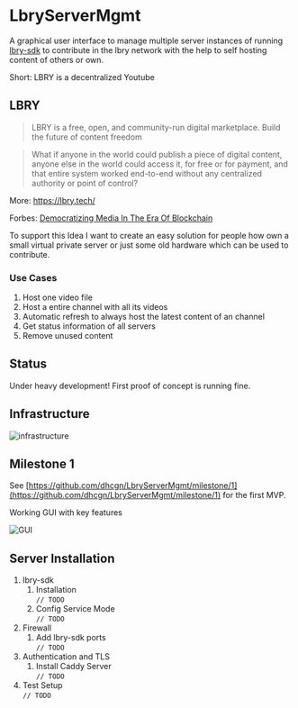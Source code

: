# LbryServerMgmt

A graphical user interface to manage multiple server instances of running [lbry-sdk](https://github.com/lbryio/lbry-sdk) to contribute in the lbry network with the help to self hosting content of others or own.

Short: LBRY is a decentralized Youtube

## LBRY

> LBRY is a free, open, and community-run digital marketplace.
> Build the future of content freedom

> What if anyone in the world could publish a piece of digital content, anyone else in the world could access it, for free or for payment, and that entire system worked end-to-end without any centralized authority or point of control?

More: https://lbry.tech/

Forbes: [Democratizing Media In The Era Of Blockchain](https://www.forbes.com/sites/jonathanchester/2018/10/25/democratizing-media-in-the-era-of-blockchain/?sh=5ca423145c75#6823c0465c75)

To support this Idea I want to create an easy solution for people how own a small virtual private server or just some old hardware which can be used to contribute.

### Use Cases

1. Host one video file
1. Host a entire channel with all its videos
1. Automatic refresh to always host the latest content of an channel
1. Get status information of all servers
1. Remove unused content

## Status

Under heavy development! First proof of concept is running fine.

## Infrastructure

![infrastructure](docs/infrastructure.jpg)

## Milestone 1

See [https://github.com/dhcgn/LbryServerMgmt/milestone/1](https://github.com/dhcgn/LbryServerMgmt/milestone/1) for the first MVP.

Working GUI with key features

![GUI](docs/gui.jpg)

## Server Installation 

1. lbry-sdk
   1. Installation  
   `// TODO`
   1. Config Service Mode  
   `// TODO`
1. Firewall
   1. Add lbry-sdk ports  
   `// TODO`
1. Authentication and TLS
   1. Install Caddy Server  
   `// TODO`
1. Test Setup   
   `// TODO`